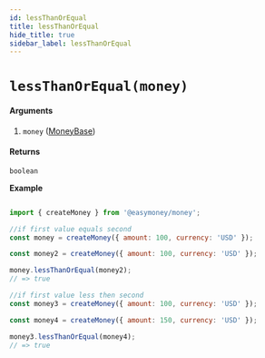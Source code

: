 ```yaml
---
id: lessThanOrEqual
title: lessThanOrEqual
hide_title: true
sidebar_label: lessThanOrEqual
---
```


# `lessThanOrEqual(money)`

#### Arguments

1. `money` ([MoneyBase](Description.md#moneybase))

#### Returns

`boolean`


**Example**

```js

import { createMoney } from '@easymoney/money';

//if first value equals second
const money = createMoney({ amount: 100, currency: 'USD' });

const money2 = createMoney({ amount: 100, currency: 'USD' });

money.lessThanOrEqual(money2);
// => true

//if first value less then second
const money3 = createMoney({ amount: 100, currency: 'USD' });

const money4 = createMoney({ amount: 150, currency: 'USD' });

money3.lessThanOrEqual(money4);
// => true

```